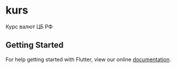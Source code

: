 # kurs

Курс валют ЦБ РФ

## Getting Started

For help getting started with Flutter, view our online
[documentation](https://flutter.io/).
